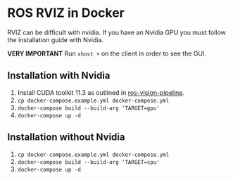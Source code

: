 # ROS RVIZ in Docker

RVIZ can be difficult with nvidia. If you have an Nvidia GPU you must follow the installation guide with Nvidia.

**VERY IMPORTANT** Run `xhost +` on the client in order to see the GUI.

## Installation with Nvidia

1. Install CUDA toolkit 11.3 as outlined in [ros-vision-pipeline](https://github.com/ReconCycle/ros-vision-pipeline).
2. `cp docker-compose.example.yml docker-compose.yml`
3. `docker-compose build --build-arg 'TARGET=gpu'`
4. `docker-compose up -d`

## Installation without Nvidia

1. `cp docker-compose.example.yml docker-compose.yml`
2. `docker-compose build --build-arg 'TARGET=cpu'`
3. `docker-compose up -d`

